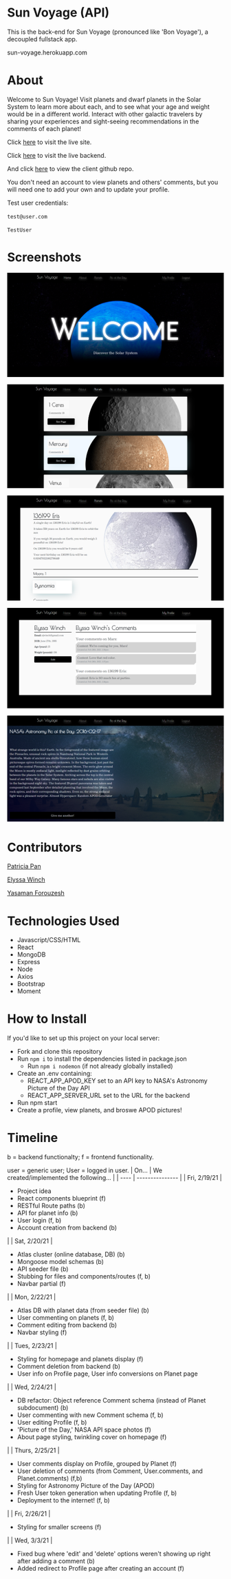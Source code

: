 # Sun Voyage (API)
This is the back-end for Sun Voyage (pronounced like 'Bon Voyage'), a decoupled fullstack app.

sun-voyage.herokuapp.com


# About
Welcome to Sun Voyage! Visit planets and dwarf planets in the Solar System to learn more about each, and to see what your age and weight would be in a different world. Interact with other galactic travelers by sharing your experiences and sight-seeing recommendations in the comments of each planet!

Click [here](http://sunvoyage.herokuapp.com) to visit the live site. 

Click [here](sun-voyage.herokuapp.com) to visit the live backend.

And click [here](https://github.com/patricia-pan/sun-voyage-client) to view the client github repo.

You don't need an account to view planets and others' comments, but you will need one to add your own and to update your profile.

Test user credentials:

`test@user.com`

`TestUser`

# Screenshots

![Welcome](/public/screenshots/welcome.png)

![Planets](/public/screenshots/planets.png)

![Eris](/public/screenshots/eris.png)

![Profile](/public/screenshots/profile.png)

![APOD picture with text](/public/screenshots/apodtext.png)

# Contributors
[Patricia Pan](https://github.com/patricia-pan)

[Elyssa Winch](https://github.com/ElyssaW)

[Yasaman Forouzesh](https://github.com/YasamanForouzesh)

# Technologies Used

- Javascript/CSS/HTML
- React
- MongoDB
- Express
- Node
- Axios
- Bootstrap
- Moment

# How to Install
If you'd like to set up this project on your local server:
- Fork and clone this repository
- Run `npm i` to install the dependencies listed in package.json
    - Run `npm i nodemon` (if not already globally installed)
- Create an .env containing:
    - REACT_APP_APOD_KEY set to an API key to NASA's Astronomy Picture of the Day API
    - REACT_APP_SERVER_URL set to the URL for the backend
- Run npm start
- Create a profile, view planets, and broswe APOD pictures!



# Timeline
<!-- How to add lists w/i a markdown table: https://stackoverflow.com/questions/19950648/how-to-write-lists-inside-a-markdown-table -->
b = backend functionalty; f = frontend functionality.

user = generic user; User = logged in user. 
| On... | We created/implemented the following... |
| ---- | --------------- |
| Fri, 2/19/21 | <ul> <li>Project idea</li> <li> React components blueprint (f)</li> <li> RESTful Route paths (b)</li> <li>API for planet info (b)</li> <li>User login  (f, b)</li> <li>Account creation from backend (b)</li> </ul> |
| Sat, 2/20/21 | <ul> <li>Atlas cluster (online database, DB) (b)</li> <li>Mongoose model schemas (b)</li> <li>API seeder file (b)</li> <li>Stubbing for files and components/routes (f, b)</li> <li>Navbar partial (f)</li> </ul>|
| Mon, 2/22/21 | <ul> <li>Atlas DB with planet data (from seeder file) (b)</li> <li>User commenting on planets (f, b)</li> <li>Comment editing from backend (b)</li> <li>Navbar styling (f)</li> </ul> |
| Tues, 2/23/21 | <ul> <li>Styling for homepage and planets display (f)</li> <li>Comment deletion from backend (b)</li> <li>User info on Profile page, User info conversions on Planet page</li> </ul> | 
| Wed, 2/24/21 | <ul> <li>DB refactor: Object reference Comment schema (instead of Planet subdocument) (b)</li> <li>User commenting with new Comment schema (f, b)</li> <li>User editing Profile (f, b)</li> <li>'Picture of the Day,' NASA API space photos (f)</li> <li>About page styling, twinkling cover on homepage (f)</li> </ul> |
| Thurs, 2/25/21 | <ul> <li>User comments display on Profile, grouped by Planet (f)</li> <li>User deletion of comments (from Comment, User.comments, and Planet.comments) (f,b)</li> <li>Styling for Astronomy Picture of the Day (APOD)</li> <li>Fresh User token generation when updating Profile (f, b)</li> <li>Deployment to the internet! (f, b) </li></ul> |
| Fri, 2/26/21 | <ul> <li>Styling for smaller screens (f)</li> </ul> |
| Wed, 3/3/21 | <ul><li>Fixed bug where 'edit' and 'delete' options weren't showing up right after adding a comment (b)</li> <li>Added redirect to Profile page after creating an account (f)</li> </ul>


<!-- How to deploy to Heroku:
(Server) https://gawdiseattle.gitbook.io/wdi/00-config-deployment/deploy-node-mongo
(Client) https://gawdiseattle.gitbook.io/wdi/00-config-deployment/deploy-node-mongo

Sample APIs and Clients to clone and fork for deployment practice: 
API: https://github.com/TaylorDarneille/MERN-Auth-API/blob/main/package.json
Client: https://github.com/WDI-SEA/MERN-auth-client-1214

We deploy both the client AND the server repos. 

The server URL is sun-voyage.herokuapp.com
The client URL is sunvoyage.herokuapp.com

We can set up our environment/config variables either via terminal commands, or in the Heroku Dashboard: Project > Settings > Show Config Vars (and copy over your environment variables except for Port, since Heroku uses its own)
-->
